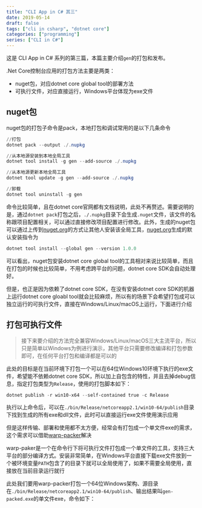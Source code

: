 ```yaml
---
title: "CLI App in C# 其三"
date: 2019-05-14
draft: false
tags: ["cli in csharp", "dotnet core"]
categories: ["programming"]
series: ["CLI in C#"]
---
```


这是 CLI App in C# 系列的第三篇，本篇主要介绍`gen`的打包和发布。

.Net Core控制台应用的打包方法主要是两类：

+ nuget包，对应dotnet core global tool的部署方法
+ 可执行文件，对应直接运行，Windows平台体现为exe文件

## nuget包

nuget包的打包子命令是pack，本地打包和调试常用的是以下几条命令

```powershell
//打包
dotnet pack --output ./.nupkg

//从本地源安装到本地全局工具
dotnet tool install -g gen --add-source ./.nupkg

//从本地源更新本地全局工具
dotnet tool update -g gen --add-source ./.nupkg

//卸载
dotnet tool uninstall -g gen 
```

命令比较简单，且在dotnet core官网都有文档说明，此处不再赘述。需要说明的是，通过`dotnet pack`打包之后，`./.nupkg`目录下会生成`.nuget`文件，该文件的名称跟项目配置相关，可以通过直接修改项目配置进行修改。此外，生成的nuget包可以通过上传到[nuget.org](https://www.nuget.org/)的方式让其他人安装该全局工具，[nuget.org](https://www.nuget.org/)生成的默认安装指令为

``` powershell
dotnet tool install --global gen --version 1.0.0
``` 

可以看出，nuget包安装dotnet core global tool的工具相对来说比较简单，而且在打包的时候也比较简单，不用考虑跨平台的问题，dotnet core SDK会自动处理好。

但是，也正是因为依赖了dotnet core SDK，在没有安装dotnet core SDK的机器上运行dotnet core gloabl tool就会比较麻烦，所以有的场景下会希望打包成可以独立运行的可执行文件，直接在Windows/Linux/macOS上运行，下面进行介绍

## 打包可执行文件

> 接下来要介绍的方法完全兼容Windows/Linux/macOS三大主流平台，所以只是简单以Windows为例进行演示，其他平台只需要修改编译和打包参数即可，在任何平台打包和编译都是可以的

此处的目标是在当前环境下打包一个可以在64位Windows10环境下执行的exe文件，希望能不依赖dotnet core SDK，所以加上自包含的特性，并且去掉debug信息，指定打包类型为`Release`，使用的打包脚本如下：

```powershell
dotnet publish -r win10-x64 --self-contained true -c Release
```
执行以上命令后，可以在`./bin/Release/netcoreapp2.1/win10-64/publish`目录下找到生成的所有exe和dll文件，此时可以直接运行exe文件使用演示应用

但是这样传输、部署和使用都不太方便，经常会有打包成一个单文件exe的需求，这个需求可以借助[warp-packer](https://github.com/dgiagio/warp)解决

warp-paker是一个在命令行下将可执行文件打包成一个单文件的工具，支持三大平台的部分编译方式。安装非常简单，在Windows平台直接下载exe文件放到一个被环境变量`PATH`包含了的目录下就可以全局使用了，如果不需要全局使用，直接放在当前目录运行就行

此处我们要用warp-packer打包一个64位Windows架构、源目录在`./bin/Release/netcoreapp2.1/win10-64/publish`、输出结果叫`gen-packed.exe`的单文件exe，命令如下：




